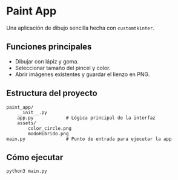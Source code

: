 # Paint App

Una aplicación de dibujo sencilla hecha con `customtkinter`.

## Funciones principales
- Dibujar con lápiz y goma.
- Seleccionar tamaño del pincel y color.
- Abrir imágenes existentes y guardar el lienzo en PNG.

## Estructura del proyecto
```
paint_app/
    __init__.py
    app.py            # Lógica principal de la interfaz
    assets/
        color_circle.png
        modoHibrido.png
main.py               # Punto de entrada para ejecutar la app
```

## Cómo ejecutar
```bash
python3 main.py
```
